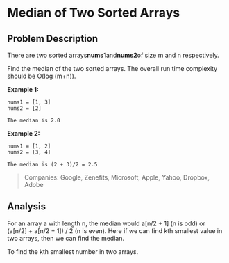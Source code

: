 # Median of Two Sorted Arrays

## Problem Description

There are two sorted arrays**nums1**and**nums2**of size m and n respectively.

Find the median of the two sorted arrays. The overall run time complexity should be O\(log \(m+n\)\).

**Example 1:**

```
nums1 = [1, 3]
nums2 = [2]

The median is 2.0
```

**Example 2:**

```
nums1 = [1, 2]
nums2 = [3, 4]

The median is (2 + 3)/2 = 2.5
```

> Companies: Google, Zenefits, Microsoft, Apple, Yahoo, Dropbox, Adobe

## Analysis

For an array a with length n, the median would a\[n/2 + 1\] \(n is odd\) or \(a\[n/2\] + a\[n/2 + 1\]\) / 2 \(n is even\). Here if we can find kth smallest value in two arrays, then we can find the median.

To find the kth smallest number in two arrays.

